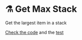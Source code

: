# ⚗ Get Max Stack

Get the largest item in a stack

[Check the code](getMaxStack.js) and the [test](__tests__/getMaxStack.test.js)